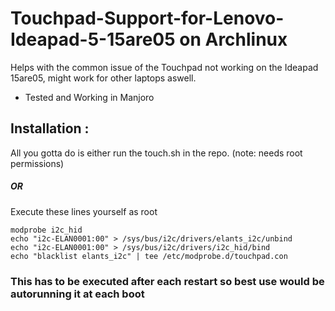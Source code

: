 # Touchpad-Support-for-Lenovo-Ideapad-5-15are05 on Archlinux
Helps with the common issue of the Touchpad not working on the Ideapad 15are05, might work for other laptops aswell.
* Tested and Working in Manjoro


## Installation :

All you gotta do is either run the touch.sh in the repo. (note: needs root permissions)

##### OR

Execute these lines yourself as root

```
modprobe i2c_hid
echo "i2c-ELAN0001:00" > /sys/bus/i2c/drivers/elants_i2c/unbind
echo "i2c-ELAN0001:00" > /sys/bus/i2c/drivers/i2c_hid/bind
echo "blacklist elants_i2c" | tee /etc/modprobe.d/touchpad.con
```

### This has to be executed after each restart so best use would be autorunning it at each boot



